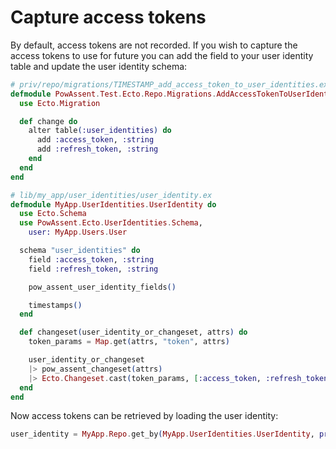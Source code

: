 # Capture access tokens

By default, access tokens are not recorded. If you wish to capture the access tokens to use for future you can add the field to your user identity table and update the user identity schema:

```elixir
# priv/repo/migrations/TIMESTAMP_add_access_token_to_user_identities.ex
defmodule PowAssent.Test.Ecto.Repo.Migrations.AddAccessTokenToUserIdentities do
  use Ecto.Migration

  def change do
    alter table(:user_identities) do
      add :access_token, :string
      add :refresh_token, :string
    end
  end
end
```

```elixir
# lib/my_app/user_identities/user_identity.ex
defmodule MyApp.UserIdentities.UserIdentity do
  use Ecto.Schema
  use PowAssent.Ecto.UserIdentities.Schema,
    user: MyApp.Users.User

  schema "user_identities" do
    field :access_token, :string
    field :refresh_token, :string

    pow_assent_user_identity_fields()

    timestamps()
  end

  def changeset(user_identity_or_changeset, attrs) do
    token_params = Map.get(attrs, "token", attrs)

    user_identity_or_changeset
    |> pow_assent_changeset(attrs)
    |> Ecto.Changeset.cast(token_params, [:access_token, :refresh_token])
  end
end
```

Now access tokens can be retrieved by loading the user identity:

```elixir
user_identity = MyApp.Repo.get_by(MyApp.UserIdentities.UserIdentity, provider: provider, user_id: user.id)
```